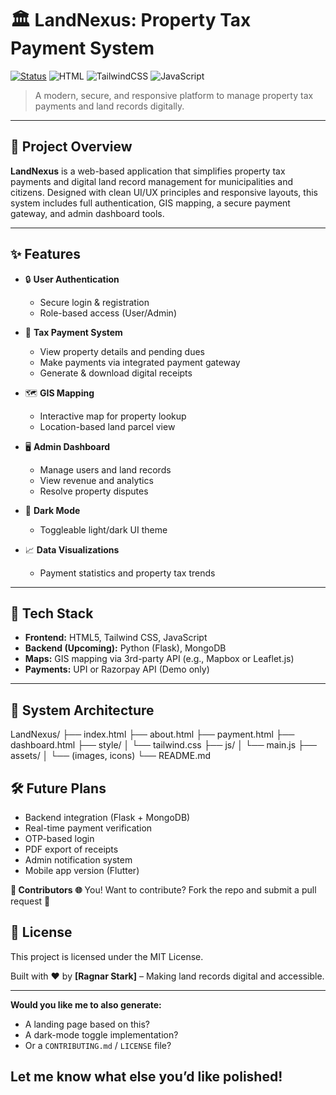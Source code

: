 # 🏛️ LandNexus: Property Tax Payment System

[![Status](https://img.shields.io/badge/status-Demo%20Launched-blue)](https://github.com/yourusername/landnexus)
![HTML](https://img.shields.io/badge/HTML-%23E34F26.svg?&logo=html5&logoColor=white)
![TailwindCSS](https://img.shields.io/badge/TailwindCSS-0EA5E9?logo=tailwind-css&logoColor=white)
![JavaScript](https://img.shields.io/badge/JavaScript-F7DF1E?logo=javascript&logoColor=black)

> A modern, secure, and responsive platform to manage property tax payments and land records digitally.

---

## 🧠 Project Overview

**LandNexus** is a web-based application that simplifies property tax payments and digital land record management for municipalities and citizens. Designed with clean UI/UX principles and responsive layouts, this system includes full authentication, GIS mapping, a secure payment gateway, and admin dashboard tools.

---

## ✨ Features

- 🔒 **User Authentication**
  - Secure login & registration
  - Role-based access (User/Admin)

- 🧾 **Tax Payment System**
  - View property details and pending dues
  - Make payments via integrated payment gateway
  - Generate & download digital receipts

- 🗺️ **GIS Mapping**
  - Interactive map for property lookup
  - Location-based land parcel view

- 🖥️ **Admin Dashboard**
  - Manage users and land records
  - View revenue and analytics
  - Resolve property disputes

- 🌙 **Dark Mode**
  - Toggleable light/dark UI theme

- 📈 **Data Visualizations**
  - Payment statistics and property tax trends

---

## 📌 Tech Stack

- **Frontend:** HTML5, Tailwind CSS, JavaScript
- **Backend (Upcoming):** Python (Flask), MongoDB
- **Maps:** GIS mapping via 3rd-party API (e.g., Mapbox or Leaflet.js)
- **Payments:** UPI or Razorpay API (Demo only)

---

## 🧩 System Architecture

LandNexus/ ├── index.html
├── about.html
├── payment.html
├── dashboard.html
├── style/
│ └── tailwind.css
├── js/
│ └── main.js
├── assets/
│ └── (images, icons)
└── README.md

## 🛠️ Future Plans
- Backend integration (Flask + MongoDB)
- Real-time payment verification
- OTP-based login
- PDF export of receipts
- Admin notification system
- Mobile app version (Flutter)

**🙌 Contributors**
**🌐** You! Want to contribute? Fork the repo and submit a pull request 🚀

## 📄 License
This project is licensed under the MIT License.

Built with ❤️ by **[Ragnar Stark]** – Making land records digital and accessible.

---

**Would you like me to also generate:**
- A landing page based on this?
- A dark-mode toggle implementation?
- Or a `CONTRIBUTING.md` / `LICENSE` file?

## Let me know what else you’d like polished!
